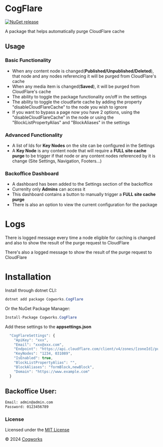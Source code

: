 # CogFlare

[![NuGet release](https://img.shields.io/nuget/v/Cogworks.CogFlare.svg)](https://www.nuget.org/packages/Cogworks.CogFlare/)

A package that helps automatically purge CloudFlare cache

## Usage

### Basic Functionality

*   When any content node is changed(**Published/Unpublished/Deleted**), that node and any nodes referencing it will be purged from CloudFlare's cache
*   When any media item is changed(**Saved**), it will be purged from CloudFlare's cache
*   The ability to toggle the package functionality on/off in the settings
*   The ability to toggle the cloudfarte cache by adding the property "disableCloudFlareCache" to the node you wish to ignore
*   If you want to bypass a page now you have 2 options, using the "disableCloudFlareCache" in the node or using the "BlockListPropertyAlias" and "BlockAliases" in the settings

### Advanced Functionality

*   A list of Ids for **Key Nodes** on the site can be configured in the Settings
*   A **Key Node** is any content node that will require a **FULL site cache purge** to be trigger if that node or any content nodes referenced by it is change (Site Settings, Navigation, Footers...) 

### Backoffice Dashboard

*   A dashboard has been added to the Settings section of the backoffice
*   Currenlty only **Admins** can access it 
*   This dashboard contains a button to manually trigger a **FULL site cache purge**
*   There is also an option to view the current configuration for the package

# Logs

There is logged message every time a node eligible for caching is changed and also to show the result of the purge request to CloudFlare

There's also a logged message to show the result of the purge request to CloudFlare

# Installation

Install through dotnet CLI:
```c#
dotnet add package Cogworks.CogFlare
```

Or the NuGet Package Manager:
```c#
Install-Package Cogworks.CogFlare
```

Add these settings to the **appsettings.json**
```js
  "CogFlareSettings": {
    "ApiKey": "xxx",
    "Email": "xxx@xxx.com",
    "Endpoint": "https://api.cloudflare.com/client/v4/zones/[zoneId]/purge_cache",
    "KeyNodes": "1234, 031089",
    "IsEnabled": true,
    "BlockListPropertyAlias": "",
    "BlockAliases": "formBlock,newBlock",
    "Domain": "https://www.example.com"
  }
```

## Backoffice User:

```sh
Email: admin@admin.com
Password: 0123456789
```

### License

Licensed under the [MIT License](LICENSE.md)

&copy; 2024 [Cogworks](https://www.wearecogworks.com/)